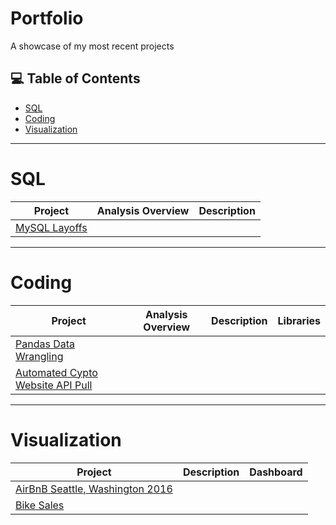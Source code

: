 # Portfolio
A showcase of my most recent projects

## 💻 Table of Contents
- [SQL](#sql)
- [Coding](#coding)
- [Visualization](#visualization)

***

# SQL

| Project | Analysis Overview | Description |
|---|---|---|
|[MySQL Layoffs](https://github.com/CarterR21/Portfolio/tree/main/MySQL%20Layoffs%202022)|

***

# Coding

| Project | Analysis Overview | Description | Libraries |
|---|---|---|---|
|[Pandas Data Wrangling](https://github.com/CarterR21/Portfolio/tree/main/Pandas%20Data%20Wrangling)|
|[Automated Cypto Website API Pull](https://github.com/CarterR21/Portfolio/tree/main/Automated%20Crypto%20Website%20API%20Pull)|

***

# Visualization

| Project | Description | Dashboard |
|---|---|---|
|[AirBnB Seattle, Washington 2016](https://github.com/CarterR21/Portfolio/tree/main/AirBnB%20Seattle%2C%20Washington%202016)|
|[Bike Sales](https://github.com/CarterR21/Portfolio/tree/main/Bike%20Sales)|
